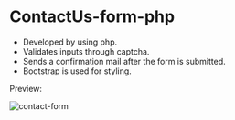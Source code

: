 # ContactUs-form-php

- Developed by using php.
- Validates inputs through captcha.
- Sends a confirmation mail after the form is submitted.
- Bootstrap is used for styling.


Preview:

![contact-form](https://user-images.githubusercontent.com/59365805/103444997-bde78380-4c90-11eb-8def-59085328010a.png)
